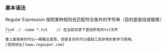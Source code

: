 ### 基本语法   
Regular Expression 按照某种规则去匹配符合条件的字符串（目的是查找或替换） 
```
find ./ -name *.txt    // 在当前目录下查找所有的txt文件
```  
像上面简单的可以一眼看出意思，但是复杂的可以借助工具非常形象学习使用。
[官网地址](www.regexper.com) 



